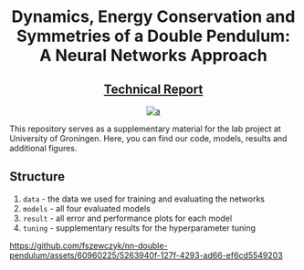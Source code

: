 <div align="center">
<h1>
Dynamics, Energy Conservation and Symmetries of a Double Pendulum: A Neural Networks Approach
</h1>
<h2><a href="https://www.researchgate.net/publication/371987660_Discovering_Dynamics_Conservation_Laws_and_Symmetries_Underlying_a_Double_Pendulum_System_A_Neural_Networks_Approach" target="_blank">Technical Report</a></h2>


[![a](https://img.shields.io/badge/10.13140/RG.2.2.35940.14721-DOI-blue)](https://www.researchgate.net/publication/371987660_Discovering_Dynamics_Conservation_Laws_and_Symmetries_Underlying_a_Double_Pendulum_System_A_Neural_Networks_Approach)
  
</div>



This repository serves as a supplementary material for the lab project at University of Groningen. Here, you can find our code, models, results and additional figures.

## Structure

1. `data` - the data we used for training and evaluating the networks
2. `models` - all four evaluated models
3. `result` - all error and performance plots for each model
4. `tuning` - supplementary results for the hyperparameter tuning

https://github.com/fszewczyk/nn-double-pendulum/assets/60960225/5263940f-127f-4293-ad66-ef6cd5549203

